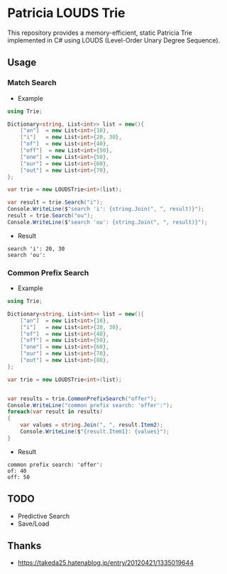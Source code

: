 # Patricia LOUDS Trie

This repository provides a memory-efficient, static Patricia Trie implemented in C# using LOUDS (Level-Order Unary Degree Sequence).

## Usage

### Match Search

- Example

```cs
using Trie;

Dictionary<string, List<int>> list = new(){
	["an"]  = new List<int>{10},
	["i"]   = new List<int>{20, 30},
	["of"]  = new List<int>{40},
	["off"]  = new List<int>{50},
	["one"] = new List<int>{50},
	["our"] = new List<int>{60},
	["out"] = new List<int>{70},
};

var trie = new LOUDSTrie<int>(list);

var result = trie.Search("i");
Console.WriteLine($"search 'i': {string.Join(", ", result)}");
result = trie.Search("ou");
Console.WriteLine($"search 'ou': {string.Join(", ", result)}");
```

- Result

```
search 'i': 20, 30
search 'ou':
```

### Common Prefix Search

- Example

```cs
using Trie;

Dictionary<string, List<int>> list = new(){
	["an"]  = new List<int>{10},
	["i"]   = new List<int>{20, 30},
	["of"]  = new List<int>{40},
	["off"] = new List<int>{50},
	["one"] = new List<int>{60},
	["our"] = new List<int>{70},
	["out"] = new List<int>{80},
};

var trie = new LOUDSTrie<int>(list);


var results = trie.CommonPrefixSearch("offer");
Console.WriteLine("common prefix search: 'offer':");
foreach(var result in results)
{
	var values = string.Join(", ", result.Item2);
	Console.WriteLine($"{result.Item1}: {values}");
}
```

- Result

```
common prefix search: 'offer':
of: 40
off: 50
```

## TODO

- Predictive Search
- Save/Load

## Thanks

- https://takeda25.hatenablog.jp/entry/20120421/1335019644